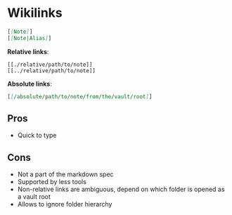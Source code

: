 # Wikilinks

```markdown
[[Note]]
[[Note|Alias]]
```

**Relative links**:

```
[[./relative/path/to/note]]
[[../relative/path/to/note]]
```

**Absolute links**:

```markdown
[[/absolute/path/to/note/from/the/vault/root]]
```

## Pros

- Quick to type

## Cons

- Not a part of the markdown spec
- Supported by less tools
- Non-relative links are ambiguous, depend on which folder is opened as a vault root
- Allows to ignore folder hierarchy
